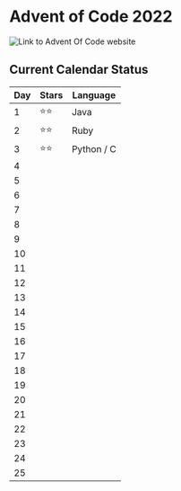# Advent of Code 2022

![Link to Advent Of Code website](https://adventofcode.com/)

## Current Calendar Status

| Day | Stars | Language |
| --- | --- | --- |
| 1 | ⭐⭐ | Java |
| 2 | ⭐⭐ | Ruby |
| 3 | ⭐⭐ | Python / C |
| 4 |  |  |
| 5 |  |  |
| 6 |  |  |
| 7 |  |  |
| 8 |  |  |
| 9 |  |  |
| 10 |  |  |
| 11 |  |  |
| 12 |  |  |
| 13 |  |  |
| 14 |  |  |
| 15 |  |  |
| 16 |  |  |
| 17 |  |  |
| 18 |  |  |
| 19 |  |  |
| 20 |  |  |
| 21 |  |  |
| 22 |  |  |
| 23 |  |  |
| 24 |  |  |
| 25 |  |  |
